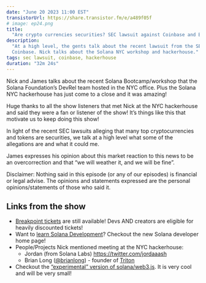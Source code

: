 ```yaml
---
date: "June 20 2023 11:00 EST"
transistorUrl: https://share.transistor.fm/e/a489f05f
# image: ep24.png
title:
  "Are crypto currencies securities? SEC lawsuit against Coinbase and Binance"
description:
  "At a high level, the gents talk about the recent lawsuit from the SEC against
  Coinbase. Nick talks about the Solana NYC workshop and hackerhouse."
tags: sec lawsuit, coinbase, hackerhouse
duration: "32m 24s"
---
```


Nick and James talks about the recent Solana Bootcamp/workshop that the Solana
Foundation’s DevRel team hosted in the NYC office. Plus the Solana NYC
hackerhouse has just come to a close and it was amazing!

Huge thanks to all the show listeners that met Nick at the NYC hackerhouse and
said they were a fan or listener of the show! It’s things like this that
motivate us to keep doing this show!

In light of the recent SEC lawsuits alleging that many top cryptocurrencies and
tokens are securities, we talk at a high level what some of the allegations are
and what it could me.

James expresses his opinion about this market reaction to this news to be an
overcorrection and that “we will weather it, and we will be fine”.

Disclaimer: Nothing said in this episode (or any of our episodes) is financial
or legal advise. The opinions and statements expressed are the personal
opinions/statements of those who said it.

## Links from the show

- [Breakpoint tickets](https://solana.com/breakpoint) are still available! Devs
  AND creators are eligible for heavily discounted tickets!
- Want to [learn Solana Development](https://solana.com/developers)? Checkout
  the new Solana developer home page!
- People/Projects Nick mentioned meeting at the NYC hackerhouse:
  - Jordan (from Solana Labs) https://twitter.com/jordaaash
  - Brian Long ([@brianlong](https://twitter.com/brianlong)) - founder of
    [Triton](https://triton.one/)
- Checkout the
  [“experimental” version of solana/web3.js](https://github.com/solana-labs/solana-web3.js).
  It is very cool and will be very small!
